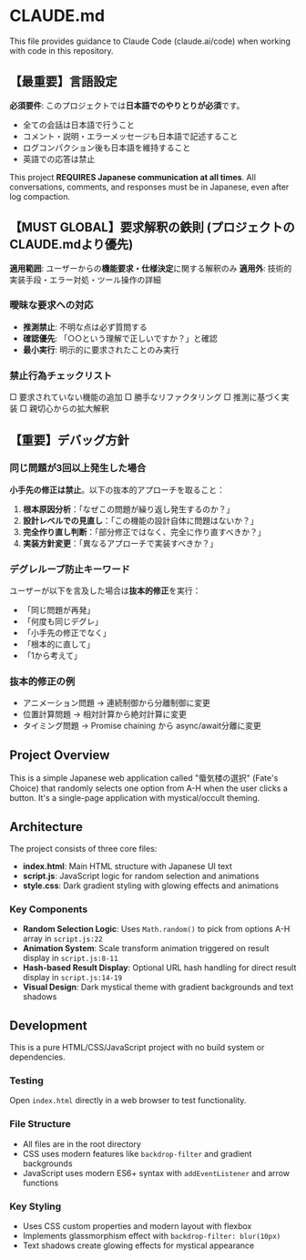 # CLAUDE.md

This file provides guidance to Claude Code (claude.ai/code) when working with code in this repository.

## 【最重要】言語設定

**必須要件**: このプロジェクトでは**日本語でのやりとりが必須**です。
- 全ての会話は日本語で行うこと
- コメント・説明・エラーメッセージも日本語で記述すること  
- ログコンパクション後も日本語を維持すること
- 英語での応答は禁止

This project **REQUIRES Japanese communication at all times**. All conversations, comments, and responses must be in Japanese, even after log compaction.

## 【MUST GLOBAL】要求解釈の鉄則 (プロジェクトのCLAUDE.mdより優先)

**適用範囲**: ユーザーからの**機能要求・仕様決定**に関する解釈のみ
**適用外**: 技術的実装手段・エラー対処・ツール操作の詳細

### 曖昧な要求への対応
- **推測禁止**: 不明な点は必ず質問する
- **確認優先**: 「○○という理解で正しいですか？」と確認
- **最小実行**: 明示的に要求されたことのみ実行

### 禁止行為チェックリスト
□ 要求されていない機能の追加
□ 勝手なリファクタリング
□ 推測に基づく実装
□ 親切心からの拡大解釈

## 【重要】デバッグ方針

### 同じ問題が3回以上発生した場合
**小手先の修正は禁止**。以下の抜本的アプローチを取ること：

1. **根本原因分析**：「なぜこの問題が繰り返し発生するのか？」
2. **設計レベルでの見直し**：「この機能の設計自体に問題はないか？」
3. **完全作り直し判断**：「部分修正ではなく、完全に作り直すべきか？」
4. **実装方針変更**：「異なるアプローチで実装すべきか？」

### デグレループ防止キーワード
ユーザーが以下を言及した場合は**抜本的修正**を実行：
- 「同じ問題が再発」
- 「何度も同じデグレ」  
- 「小手先の修正でなく」
- 「根本的に直して」
- 「1から考えて」

### 抜本的修正の例
- アニメーション問題 → 連続制御から分離制御に変更
- 位置計算問題 → 相対計算から絶対計算に変更
- タイミング問題 → Promise chaining から async/await分離に変更

## Project Overview

This is a simple Japanese web application called "蜃気楼の選択" (Fate's Choice) that randomly selects one option from A-H when the user clicks a button. It's a single-page application with mystical/occult theming.

## Architecture

The project consists of three core files:

- **index.html**: Main HTML structure with Japanese UI text
- **script.js**: JavaScript logic for random selection and animations
- **style.css**: Dark gradient styling with glowing effects and animations

### Key Components

- **Random Selection Logic**: Uses `Math.random()` to pick from options A-H array in `script.js:22`
- **Animation System**: Scale transform animation triggered on result display in `script.js:8-11`
- **Hash-based Result Display**: Optional URL hash handling for direct result display in `script.js:14-19`
- **Visual Design**: Dark mystical theme with gradient backgrounds and text shadows

## Development

This is a pure HTML/CSS/JavaScript project with no build system or dependencies.

### Testing
Open `index.html` directly in a web browser to test functionality.

### File Structure
- All files are in the root directory
- CSS uses modern features like `backdrop-filter` and gradient backgrounds
- JavaScript uses modern ES6+ syntax with `addEventListener` and arrow functions

### Key Styling
- Uses CSS custom properties and modern layout with flexbox
- Implements glassmorphism effect with `backdrop-filter: blur(10px)`
- Text shadows create glowing effects for mystical appearance